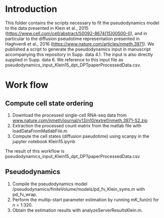 # Introduction
This folder contains the scripts necessary to fit the pseudodynamics model to the data presented in Klein et al., 2015 (https://www.cell.com/cell/abstract/S0092-8674(15)00500-0), and in particular to the diffusion pseudotime representation presented in Haghverdi et al., 2016 (https://www.nature.com/articles/nmeth.3971). We published a script to generate the pseudodynamics input in manuscript accompanying this repository in Supp. data 4.1. The input is also directly supplied in Supp. data 6. We reference to this input file as pseudodynamics_input_Klein15_dpt_DPTpaperProcessedData.csv.

# Work flow
## Compute cell state ordering
1. Download the processed single-cell RNA-seq data from www.nature.com/nmeth/journal/v13/n10/extref/nmeth.3971-S2.zip
2. Extraction the processed count matrix from the matlab file with loadDataFromMatlabFile.m
3. Compute the cell states (diffusion pseudotime) using scanpy in the jupyter notebook Klein15.ipynb

The result of this workflow is pseudodynamics_input_Klein15_dpt_DPTpaperProcessedData.csv 

## Pseudodynamics
1. Compile the pseudodynamics model /pseudodynamics/finiteVolume/models/pd_fv_Klein_syms.m with pd_fv_wrap.
2. Perform the multip-start parameter estimation by running mK_fun(n) for n = 1:320.
3. Obtain the estimation results with analyzeServerResultsKlein.m.
